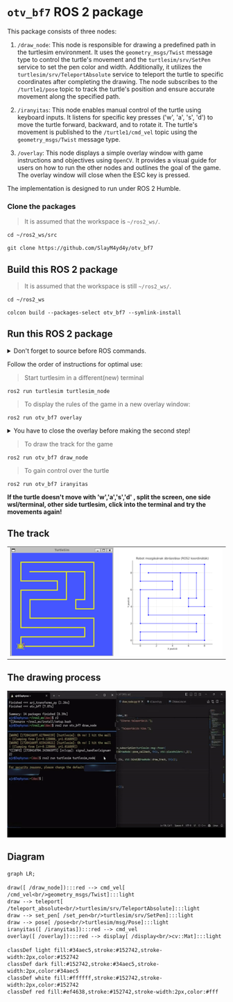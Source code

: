 # `otv_bf7` ROS 2 package
This package consists of three nodes:

1. `/draw_node`: This node is responsible for drawing a predefined path in the turtlesim environment. It uses the `geometry_msgs/Twist` message type to control the turtle's movement and the `turtlesim/srv/SetPen` service to set the pen color and width. Additionally, it utilizes the `turtlesim/srv/TeleportAbsolute` service to teleport the turtle to specific coordinates after completing the drawing. The node subscribes to the `/turtle1/pose` topic to track the turtle's position and ensure accurate movement along the specified path.

2. `/iranyitas`: This node enables manual control of the turtle using keyboard inputs. It listens for specific key presses ('w', 'a', 's', 'd') to move the turtle forward, backward, and to rotate it. The turtle's movement is published to the `/turtle1/cmd_vel` topic using the `geometry_msgs/Twist` message type. 

3. `/overlay`: This node displays a simple overlay window with game instructions and objectives using `OpenCV`. It provides a visual guide for users on how to run the other nodes and outlines the goal of the game. The overlay window will close when the ESC key is pressed.

The implementation is designed to run under ROS 2 Humble.
### Clone the packages
>It is assumed that the workspace is `~/ros2_ws/`.
``` 
cd ~/ros2_ws/src
```
```
git clone https://github.com/SlayM4yd4y/otv_bf7
```
## Build this ROS 2 package
>It is assumed that the workspace is still `~/ros2_ws/`.
```
cd ~/ros2_ws
```
```
colcon build --packages-select otv_bf7 --symlink-install
```
## Run this ROS 2 package
<details>
<summary> Don't forget to source before ROS commands.</summary>
source ~/ros2_ws/install/setup.bash
</details>

Follow the order of instructions for optimal use:
>Start turtlesim in a different(new) terminal
```
ros2 run turtlesim turtlesim_node
``` 
>To display the rules of the game in a new overlay window:
```
ros2 run otv_bf7 overlay
```
<details>
<summary>You have to close the overlay before making the second step!</summary>
Press the 'ESC' button to close it.
</details>

>To draw the track for the game
```
ros2 run otv_bf7 draw_node
```
>To gain control over the turtle
```
ros2 run otv_bf7 iranyitas
```
**If the turtle doesn't move with 'w','a','s','d' , split the screen, one side wsl/terminal, other side turtlesim, click into the terminal and try the movements again!**

## The track 

<table align ="center">
  <tr>
    <td>
      <img src="img/kirajzolt_palya.png" alt="kirajzolt palya" width="250" height="250"/>
    </td>
    <td>
      <img src="img/teknos_palya_coord.png" alt="teknos palya coord" width="250" height="250"/>
    </td>
  </tr>
</table>

## The drawing process

<div align="center">
  <img src="img/palya_rajzolas.gif" alt="palya rajzolas" width="600" height="338"/>
</div>

## Diagram
``` mermaid
graph LR;

draw([ /draw_node]):::red --> cmd_vel[ /cmd_vel<br/>geometry_msgs/Twist]:::light
draw --> teleport[ /teleport_absolute<br/>turtlesim/srv/TeleportAbsolute]:::light
draw --> set_pen[ /set_pen<br/>turtlesim/srv/SetPen]:::light
draw --> pose[ /pose<br/>turtlesim/msg/Pose]:::light
iranyitas([ /iranyitas]):::red --> cmd_vel
overlay([ /overlay]):::red --> display[ /display<br/>cv::Mat]:::light

classDef light fill:#34aec5,stroke:#152742,stroke-width:2px,color:#152742  
classDef dark fill:#152742,stroke:#34aec5,stroke-width:2px,color:#34aec5
classDef white fill:#ffffff,stroke:#152742,stroke-width:2px,color:#152742
classDef red fill:#ef4638,stroke:#152742,stroke-width:2px,color:#fff
```
